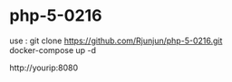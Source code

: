 # php-5-0216
use :
git clone https://github.com/Rjunjun/php-5-0216.git </br>
docker-compose up -d

http://yourip:8080
